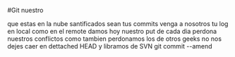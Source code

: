 #Git nuestro

que estas en la nube
santificados sean tus commits
venga a nosotros tu log
en local como en el remote
damos hoy nuestro put de cada dia
perdona nuestros conflictos 
como tambien perdonamos los de otros geeks
no nos dejes caer en dettached HEAD
y libramos de SVN
git commit --amend